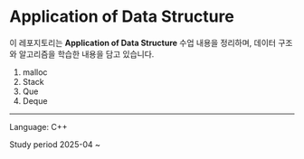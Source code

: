 # Application of Data Structure

이 레포지토리는 **Application of Data Structure** 수업 내용을 정리하며, 데이터 구조와 알고리즘을 학습한 내용을 담고 있습니다.

1. malloc
2. Stack
3. Que
4. Deque

---
Language: C++


Study period
2025-04 ~ 
